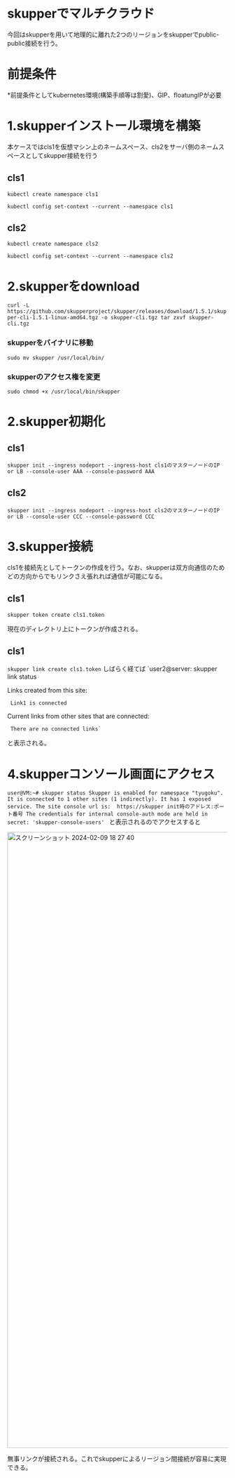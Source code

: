 # skupperでマルチクラウド
今回はskupperを用いて地理的に離れた2つのリージョンをskupperでpublic-public接続を行う。

# 前提条件
*前提条件としてkubernetes環境(構築手順等は割愛)、GIP、floatungIPが必要

# 1.skupperインストール環境を構築
本ケースではcls1を仮想マシン上のネームスペース、cls2をサーバ側のネームスペースとしてskupper接続を行う
## cls1
`kubectl create namespace cls1`

`kubectl config set-context --current --namespace cls1`

## cls2
`kubectl create namespace cls2`

`kubectl config set-context --current --namespace cls2`

#  2.skupperをdownload

`curl -L https://github.com/skupperproject/skupper/releases/download/1.5.1/skupper-cli-1.5.1-linux-amd64.tgz -o skupper-cli.tgz
tar zxvf skupper-cli.tgz`

### skupperをバイナリに移動
`sudo mv skupper /usr/local/bin/`

### skupperのアクセス権を変更
`sudo chmod +x /usr/local/bin/skupper`


# 2.skupper初期化
## cls1
`skupper init --ingress nodeport --ingress-host cls1のマスターノードのIP or LB --console-user AAA --console-password AAA`
## cls2
`skupper init --ingress nodeport --ingress-host cls2のマスターノードのIP or LB --console-user CCC --console-password CCC`

# 3.skupper接続
cls1を接続先としてトークンの作成を行う。なお、skupperは双方向通信のためどの方向からでもリンクさえ張れれば通信が可能になる。
## cls1
`skupper token create cls1.token`

現在のディレクトリ上にトークンが作成される。
## cls1
`skupper link create cls1.token`
しばらく経てば
`user2@server: skupper link status

Links created from this site:

	 Link1 is connected

Current links from other sites that are connected:

	 There are no connected links`
  と表示される。

# 4.skupperコンソール画面にアクセス

  `user@VM:~# skupper status
Skupper is enabled for namespace "tyugoku". It is connected to 1 other sites (1 indirectly). It has 1 exposed service.
The site console url is:  https://skupper init時のアドレス:ポート番号
The credentials for internal console-auth mode are held in secret: 'skupper-console-users'
`
と表示されるのでアクセスすると

<img width="1404" alt="スクリーンショット 2024-02-09 18 27 40" src="https://github.com/kakeru-com/skupper/assets/135799071/08ff60a0-7e58-45ce-8283-bf98834719e5">


無事リンクが接続される。これでskupperによるリージョン間接続が容易に実現できる。
